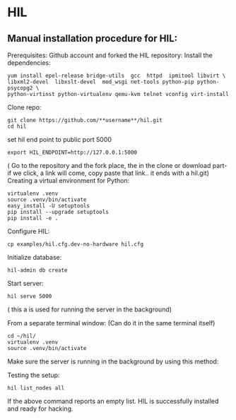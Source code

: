 # HIL

## Manual installation procedure for HIL:

Prerequisites: Github account and forked the HIL repository:
Install the dependencies:
```
yum install epel-release bridge-utils  gcc  httpd  ipmitool libvirt \
libxml2-devel  libxslt-devel  mod_wsgi net-tools python-pip python-psycopg2 \
python-virtinst python-virtualenv qemu-kvm telnet vconfig virt-install
```

Clone repo:
```
git clone https://github.com/**username**/hil.git
cd hil
```

set hil end point to public port 5000
```
export HIL_ENDPOINT=http://127.0.0.1:5000
```

( Go to the repository and the fork place, the in the clone or download part- if we click, a link will come, copy paste that link.. it ends with a hil.git)
Creating a virtual environment for Python:
```
virtualenv .venv
source .venv/bin/activate
easy_install -U setuptools
pip install --upgrade setuptools
pip install -e .
```

Configure HIL:
```
cp examples/hil.cfg.dev-no-hardware hil.cfg
```

Initialize database:
```
hil-admin db create
```

Start server:
```
hil serve 5000
```
( this a is used for running the server in the background)

From a separate terminal window: (Can do it in the same terminal itself)
```
cd ~/hil/
virtualenv .venv
source .venv/bin/activate
```

Make sure the server is running in the background by using this method:

Testing the setup:
```
hil list_nodes all
```

If the above command reports an empty list. HIL is successfully installed and ready for hacking.



